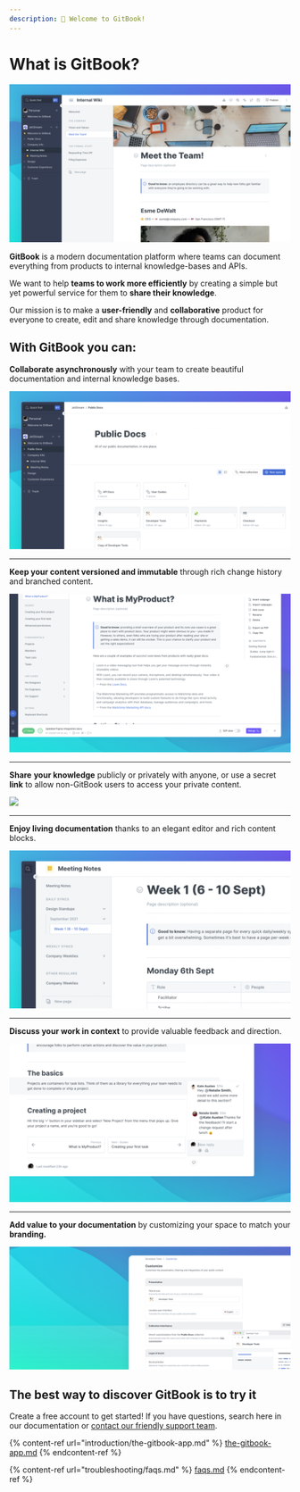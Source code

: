 ```yaml
---
description: 👋 Welcome to GitBook!
---
```


# What is GitBook?

![](.gitbook/assets/Space.png)

**GitBook** is a modern documentation platform where teams can document everything from products to internal knowledge-bases and APIs.

We want to help **teams to work more efficiently** by creating a simple but yet powerful service for them to **share their knowledge**.

Our mission is to make a **user-friendly** and **collaborative** product for everyone to create, edit and share knowledge through documentation.

## With GitBook you can:

**Collaborate** **asynchronously** with your team to create beautiful documentation and internal knowledge bases.

![](<.gitbook/assets/Collection (1).png>)

***

**Keep your content versioned and immutable** through rich change history and branched content.

![](<.gitbook/assets/Change Requests.png>)

***

**Share** **your knowledge** publicly or privately with anyone, or use a secret **link** to allow non-GitBook users to access your private content.

![](<.gitbook/assets/Publish – Share Link.png>)

***

**Enjoy living documentation** thanks to an elegant editor and rich content blocks.

![](.gitbook/assets/ToC.png)

***

**Discuss your work in context** to provide valuable feedback and direction.

![](<.gitbook/assets/Comment On Block.png>)

***

**Add value to your documentation** by customizing your space to match your **branding.**

![](.gitbook/assets/Customize.png)

## **The best way to discover GitBook is to try it**

Create a free account to get started! If you have questions, search here in our documentation or [contact our friendly support team](troubleshooting/support.md).

{% content-ref url="introduction/the-gitbook-app.md" %}
[the-gitbook-app.md](introduction/the-gitbook-app.md)
{% endcontent-ref %}

{% content-ref url="troubleshooting/faqs.md" %}
[faqs.md](troubleshooting/faqs.md)
{% endcontent-ref %}
